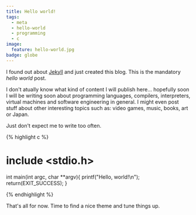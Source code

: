 ```yaml
---
title: Hello world!
tags:
  - meta
  - hello-world
  - programming
  - c
image:
  feature: hello-world.jpg
badge: globe
---
```



I found out about [Jekyll](http://jekyllrb.com/) and just created this blog. This is the mandatory *hello world* post.

I don't atually know what kind of content I will publish here... hopefully soon I will be writing soon about programming languages, compilers, interpreters, virtual machines and software engineering in general. I might even post stuff about other interesting topics such as: video games, music, books, art or Japan.

Just don't expect me to write too often.

{% highlight c %}

# include <stdio.h>

int main(int argc, char **argv){
    printf("Hello, world!\n");
    return(EXIT_SUCCESS);
}

{% endhighlight %}

That's all for now. Time to find a nice theme and tune things up.
